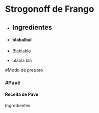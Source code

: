 # Strogonoff de Frango

- ## Ingredientes

- #### blabalbal

- Blablabla

- blabla bla

#Modo de preparo



### #Pavê

#### Receita de Pave

Ingredientes